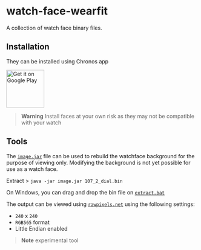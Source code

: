# watch-face-wearfit
 
 A collection of watch face binary files.
 
 ## Installation
 
 They can be installed using Chronos app
 
 <a href='https://play.google.com/store/apps/details?id=com.fbiego.chronos&pcampaignid=pcampaignidMKT-Other-global-all-co-prtnr-py-PartBadge-Mar2515-1'><img alt='Get it on Google Play' height="100px" src='https://play.google.com/intl/en_us/badges/static/images/badges/en_badge_web_generic.png'/></a>


> **Warning**
> Install faces at your own risk as they may not be compatible with your watch

## Tools

The [`image.jar`](tools/image.jar) file can be used to rebuild the watchface background for the purpose of viewing only. Modifying the background is not yet possible for use as a watch face.

Extract > `java -jar image.jar 107_2_dial.bin`

On Windows, you can drag and drop the bin file on [`extract.bat`](tools/extract.bat)

The output can be viewed using [`rawpixels.net`](http://rawpixels.net/) using the following settings:

- `240` x `240`
- `RGB565` format
- Little Endian enabled

> **Note**
> experimental tool
